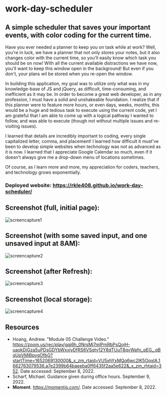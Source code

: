 # work-day-scheduler

## A simple scheduler that saves your important events, with color coding for the current time.

Have you ever needed a planner to keep you on task while at work? Well, you're in luck, we have a planner that not only stores your notes, but it also changes color with the current time, so you'll easily know which task you should be on now! With all the current available distractions we have now, you'll want to keep this window open in the background! But even if you don't, your plans wil be stored when you re-open the window.

In building this application, my goal was to utilize only what was in my knowledge-base of JS and jQuery, as difficult, time-consuming, and inefficient as it may be. In order to become a great web developer, as in any profession, I must have a solid and unshakeable foundation. I realize that if this planner were to feature more hours, or even days, weeks, months, this would be a huge and tedious task to execute using the current code, yet I am grateful that I am able to come up with a logical pathway I wanted to follow, and was able to execute (though not without multiple issues and re-visiting issues).

I learned that details are incredibly important to coding, every single capitalized letter, comma, and placement! I learned how difficult it must've been to develop simple websites when technology was not as advanced as it is now. I learned that I appreciate Google Calendar so much, even if it doesn't always give me a drop-down menu of locations sometimes.

Of course, as I learn more and more, my appreciation for coders, teachers, and technology grows exponentially.

### Deployed website: <https://rkle408.github.io/work-day-scheduler/>

## Screenshot (full, initial page):
![screencapture1](https://user-images.githubusercontent.com/108099192/189455647-a8c88676-3f1e-41ec-ad27-07b3718a5e0b.png)

## Screenshot (with some saved input, and one unsaved input at 8AM):
![screencapture2](https://user-images.githubusercontent.com/108099192/189455649-2d6124a8-3ed3-4dc6-86dd-b518433044d3.png)

## Screenshot (after Refresh):
![screencapture3](https://user-images.githubusercontent.com/108099192/189455641-0166a526-fe16-4104-889b-90d2eba9d5dd.png)

## Screenshot (local storage):
![screencapture4](https://user-images.githubusercontent.com/108099192/189455645-90acb1ba-c668-4b45-bc39-109481f29412.png)


## Resources
- Hoang, Andrew. "Module 05 Challenge Video." <https://zoom.us/rec/play/gqj6h_0NrsMj7mlPmRbPsQojH-uaokDiGza5uPDsGDYbWxxjyDfRS6VSqty12Y8dTUuT8qvWafn_pEG_.qBqUpVMlBpygOfbG?startTime=1652069130000&_x_zm_rtaid=VU5xhYxMQq6wc2lK5OqxIA.1662763079536.a7e2399b64baeeba0ff6435f2aa5e622&_x_zm_rhtaid=352>. Date accessed: September 8, 2022.
- Scharf, Michael. Guidance given during office hours. September 9, 2022.
- <b>Moment</b>. <https://momentjs.com/>. Date accessed: September 8, 2022.
